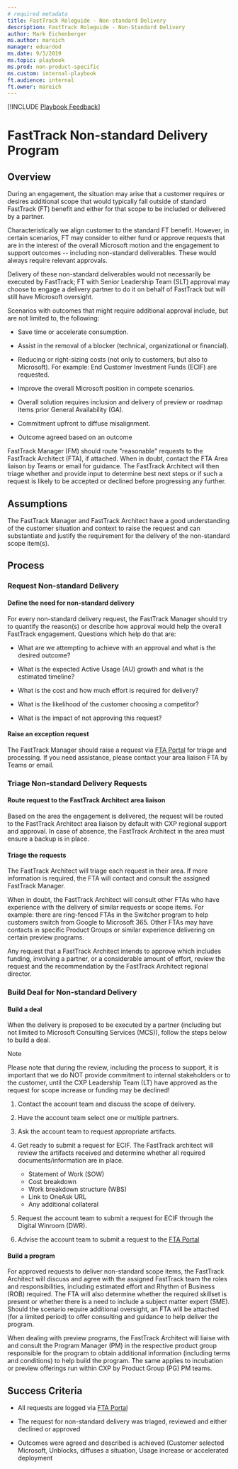 ```yaml
---  
# required metadata  
title: FastTrack Roleguide - Non-standard Delivery
description: FastTrack Roleguide - Non-Standard Delivery
author: Mark Eichenberger
ms.author: mareich
manager: eduardod  
ms.date: 9/3/2019  
ms.topic: playbook  
ms.prod: non-product-specific  
ms.custom: internal-playbook  
ft.audience: internal  
ft.owner: mareich
---  
```

[!INCLUDE [Playbook Feedback](./includes/questions-feedback.md)]

# FastTrack Non-standard Delivery Program

## Overview

During an engagement, the situation may arise that a customer requires
or desires additional scope that would typically fall outside of
standard FastTrack (FT) benefit and either for that scope to be included
or delivered by a partner.

Characteristically we align customer to the standard FT benefit.
However, in certain scenarios, FT may consider to either fund or approve
requests that are in the interest of the overall Microsoft motion and
the engagement to support outcomes -- including non-standard deliverables.
These would always require relevant approvals.

Delivery of these non-standard deliverables would not necessarily be
executed by FastTrack; FT with Senior Leadership Team (SLT) approval may
choose to engage a delivery partner to do it on behalf of FastTrack but
will still have Microsoft oversight.

Scenarios with outcomes that might require additional approval include,
but are not limited to, the following:

  - Save time or accelerate consumption.

  - Assist in the removal of a blocker (technical, organizational or
    financial).

  - Reducing or right-sizing costs (not only to customers, but also to
    Microsoft). For example: End Customer Investment Funds (ECIF) are
    requested.

  - Improve the overall Microsoft position in compete scenarios.

  - Overall solution requires inclusion and delivery of preview or
    roadmap items prior General Availability (GA).

  - Commitment upfront to diffuse misalignment.

  - Outcome agreed based on an outcome

FastTrack Manager (FM) should route "reasonable" requests to the
FastTrack Architect (FTA), if attached. When in doubt, contact the FTA
Area liaison by Teams or email for guidance. The FastTrack Architect
will then triage whether and provide input to determine best next steps
or if such a request is likely to be accepted or declined before
progressing any further.

## Assumptions

The FastTrack Manager and FastTrack Architect have a good
understanding of the customer situation and context to raise the
request and can substantiate and justify the requirement for the
delivery of the non-standard scope item(s).

## Process

### Request Non-standard Delivery 

#### Define the need for non-standard delivery

For every non-standard delivery request, the FastTrack Manager should
try to quantify the reason(s) or describe how approval would help the
overall FastTrack engagement. Questions which help do that are:

  - What are we attempting to achieve with an approval and what is the
    desired outcome?

  - What is the expected Active Usage (AU) growth and what is the
    estimated timeline?

  - What is the cost and how much effort is required for delivery?

  - What is the likelihood of the customer choosing a competitor?

  - What is the impact of not approving this request?



#### Raise an exception request

The FastTrack Manager should raise a request via [FTA
Portal](http://aka.ms/ftaportal) for triage and processing. If you
need assistance, please contact your area liaison FTA by Teams or email.

### Triage Non-standard Delivery Requests

#### Route request to the FastTrack Architect area liaison

Based on the area the engagement is delivered, the request will be
routed to the FastTrack Architect area liaison by default with CXP
regional support and approval. In case of absence, the FastTrack
Architect in the area must ensure a backup is in place.

#### Triage the requests

The FastTrack Architect will triage each request in their area. If
more information is required, the FTA will contact and consult the
assigned FastTrack Manager.

When in doubt, the FastTrack Architect will consult other FTAs who
have experience with the delivery of similar requests or scope items. For
example: there are ring-fenced FTAs in the Switcher program to help
customers switch from Google to Microsoft 365. Other FTAs may have
contacts in specific Product Groups or similar experience delivering
on certain preview programs.

Any request that a FastTrack Architect intends to approve which
includes funding, involving a partner, or a considerable amount of
effort, review the request and the recommendation by the FastTrack
Architect regional director.

### Build Deal for Non-standard Delivery

#### Build a deal

When the delivery is proposed to be executed by a partner (including
but not limited to Microsoft Consulting Services (MCS)), follow the
steps below to build a deal.

> [!NOTE] 
> Please note that during the review, including the process to
> support, it is important that we do NOT provide commitment to internal
> stakeholders or to the customer, until the CXP Leadership Team (LT)
> have approved as the request for scope increase or funding may be
> declined\!

1.  Contact the account team and discuss the scope of delivery.

2.  Have the account team select one or multiple partners.

3.  Ask the account team to request appropriate artifacts.

4.  Get ready to submit a request for ECIF.  The FastTrack architect will
    review the artifacts received and determine whether all required
    documents/information are in place.
      - Statement of Work (SOW)
      - Cost breakdown
      - Work breakdown structure (WBS)
      - Link to OneAsk URL
      - Any additional collateral

5.  Request the account team to submit a request for ECIF through the Digital Winroom (DWR).

6.  Advise the account team to submit a request to the [FTA
    Portal](http://aka.ms/ftaportal)

#### Build a program

For approved requests to deliver non-standard scope items, the
FastTrack Architect will discuss and agree with the assigned FastTrack
team the roles and responsibilities, including estimated effort and
Rhythm of Business (ROB) required. The FTA will also determine whether
the required skillset is present or whether there is a need to include
a subject matter expert (SME). Should the scenario require additional
oversight, an FTA will be attached (for a limited period) to offer
consulting and guidance to help deliver the program.

When dealing with preview programs, the FastTrack Architect will
liaise with and consult the Program Manager (PM) in the respective
product group responsible for the program to obtain additional
information (including terms and conditions) to help build the
program. The same applies to incubation or preview offerings run within
CXP by Product Group (PG) PM teams.

## Success Criteria

  - All requests are logged via [FTA Portal](http://aka.ms/ftaportal)

  - The request for non-standard delivery was triaged, reviewed and
    either declined or approved

  - Outcomes were agreed and described is achieved (Customer selected
    Microsoft, Unblocks, diffuses a situation, Usage increase or
    accelerated deployment
